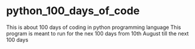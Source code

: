 ﻿# python_100_days_of_code
This is about 100 days of coding in python programming language
This program is meant to run for the nex 100 days from 10th  August till the next 100 days
